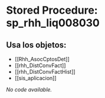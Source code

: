 # Stored Procedure: sp_rhh_liq008030

## Usa los objetos:
- [[Rhh_AsocCptosDet]]
- [[rhh_DistConvFact]]
- [[rhh_DistConvFactHist]]
- [[sis_aplicacion]]

*No code available.*
